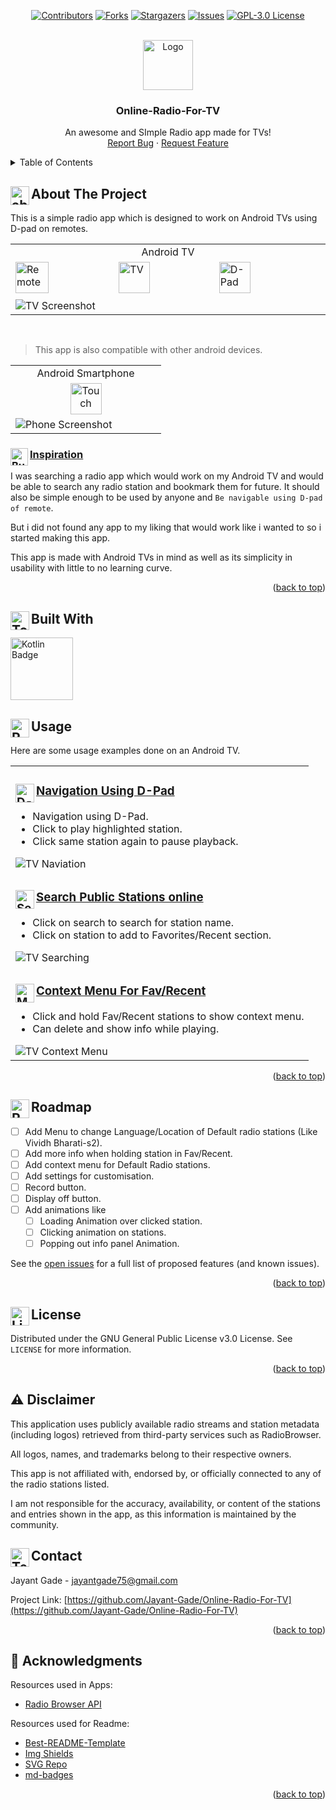
<a id="readme-top"></a>



<div align="center">
  
[![Contributors][contributors-shield]][contributors-url]
[![Forks][forks-shield]][forks-url]
[![Stargazers][stars-shield]][stars-url]
[![Issues][issues-shield]][issues-url]
[![GPL-3.0 License][license-shield]][license-url]

</div>
<!-- PROJECT LOGO -->
<br />
<div align="center">
  <a href="https://github.com/Jayant-Gade/Online-Radio-For-TV">
    <img src="app/src/main/ic_launcher-playstore.png" alt="Logo" width="80" height="80">
  </a>

  <h3 align="center">Online-Radio-For-TV</h3>

  <p align="center">
    An awesome and SImple Radio app made for TVs!
    <br />
    <!--
    <a href="https://github.com/Jayant-Gade/Online-Radio-For-TV"><strong>Explore the docs »</strong></a>
    <br />
    <br />
    <a href="https://github.com/Jayant-Gade/Online-Radio-For-TV">View Demo</a>
    &middot;-->
    <a href="https://github.com/Jayant-Gade/Online-Radio-For-TV/issues/new?labels=bug">Report Bug</a>
    &middot;
    <a href="https://github.com/Jayant-Gade/Online-Radio-For-TV/issues/new?labels=enhancement">Request Feature</a>
  </p>
</div>


<!-- TABLE OF CONTENTS -->
<details>
  <summary>Table of Contents</summary>
  <ol>
    <li>
      <a href="#about-the-project">About The Project</a>
      <ul>
        <li><a href="#built-with">Built With</a></li>
      </ul>
    </li>
    <!--<li>
      <a href="#getting-started">Getting Started</a>
      <ul>
        <li><a href="#prerequisites">Prerequisites</a></li>
        <li><a href="#installation">Installation</a></li>
      </ul>
    </li>-->
    <li><a href="#usage">Usage</a></li>
    <li><a href="#roadmap">Roadmap</a></li><!--
    <li><a href="#contributing">Contributing</a></li>-->
    <li><a href="#license">License</a></li>
    <!--<li><a href="#contact">Contact</a></li>-->
    <li><a href="#acknowledgments">Acknowledgments</a></li>
  </ol>
</details>



<!-- ABOUT THE PROJECT -->
## <img align="left" src="images/about.svg" width="30" alt="about" /> About The Project


This is a simple radio app which is designed to work on Android TVs using D-pad on remotes.
<table >
  <tr><td width="700" align="center">Android TV </td></tr>
  <tr><td width="700">
<img src="images/remote-control.svg" width="33%" height="50" alt="Remote" />
 <img src="images/tv.svg" width="32%" height="50" alt="TV" />
 <img src="images/direction.svg" width="32%" height="50" alt="D-Pad" />
 </td></tr>
  <tr><td width="700">
<img src="images/product-1.jpg" alt="TV Screenshot" />
  </td></tr></table>
</br>

>This app is also compatible with other android devices.

<table><tr><td align="center" width="225"> Android Smartphone </td></tr>
  <tr><td align="center" width="225">
  <img src="images/touch-screen-phone.svg" width="50" height="50" alt="Touch" />
</td></tr>
  <tr><td width="225">
<img src="images/product-2.jpg" alt="Phone Screenshot" />
  </td></tr></table>


### <img align="left" src="images/bulb-on.svg" width="28" alt="Bulb" /> <ins>Inspiration</ins>

I was searching a radio app which would work on my Android TV and would be able to search any radio station and bookmark them for future. It should also be simple enough to be used by anyone and `Be navigable using D-pad of remote`.

But i did not found any app to my liking that would work like i wanted to so i started making this app.

This app is made with Android TVs in mind as well as its simplicity in usability with little to no learning curve.




<p align="right">(<a href="#readme-top">back to top</a>)</p>



## <img align="left" src="images/tools.svg" width="30" alt="Tools" /> Built With

<img src="https://img.shields.io/badge/Kotlin-%237F52FF.svg?logo=kotlin&logoColor=white" width="100" alt="Kotlin Badge">

<!--[![Kotlin][Kotlin-icon]][Kotlin-url]-->


<!-- GETTING STARTED 
## Getting Started

This is an example of how you may give instructions on setting up your project locally.
To get a local copy up and running follow these simple example steps.

### Prerequisites



### Installation



<p align="right">(<a href="#readme-top">back to top</a>)</p>


-->


## <img align="left" src="images/remote-control-2.svg" width="30" alt="Remote Usage" /> Usage

Here are some usage examples done on an Android TV.
<table><tr><td>
  
### <img align="left" src="images/direction.svg" width="30" alt="D-Pad" />  <ins>Navigation Using D-Pad</ins>
* Navigation using D-Pad.
* Click to play highlighted station.
* Click same station again to pause playback.
<img src="images/navigation.gif" alt="TV Naviation" />
  
</td></tr>
  
<tr><td>

### <img align="left" src="images/search.svg" width="30" alt="Search" />  <ins>Search Public Stations online</ins>
* Click on search to search for station name.
* Click on station to add to Favorites/Recent section.
<img src="images/search.gif" alt="TV Searching" />
</td></tr>

<tr><td>
  
### <img align="left" src="images/menu.svg" width="30" alt="Menu" />  <ins>Context Menu For Fav/Recent</ins>
* Click and hold Fav/Recent stations to show context menu.
* Can delete and show info while playing.
<img src="images/saved-context.gif" alt="TV Context Menu" />

</td></tr></table>

<p align="right">(<a href="#readme-top">back to top</a>)</p>



## <img align="left" src="images/roadmap-timeline.svg" width="30" alt="Roadmap" /> Roadmap

- [ ] Add Menu to change Language/Location of Default radio stations (Like Vividh Bharati-s2).
- [ ] Add more info when holding station in Fav/Recent.
- [ ] Add context menu for Default Radio stations.
- [ ] Add settings for customisation.
- [ ] Record button.
- [ ] Display off button.
- [ ] Add animations like
  - [ ] Loading Animation over clicked station.
  - [ ] Clicking animation on stations.
  - [ ] Popping out info panel Animation.

See the [open issues](https://github.com/Jayant-Gade/Online-Radio-For-TV/issues) for a full list of proposed features (and known issues).

<p align="right">(<a href="#readme-top">back to top</a>)</p>



<!-- CONTRIBUTING 
## Contributing


### Top contributors:



<p align="right">(<a href="#readme-top">back to top</a>)</p>
-->


<!-- LICENSE -->
## <img align="left" src="images/license.svg" width="30" alt="License" /> License

Distributed under the GNU General Public License v3.0 License. See `LICENSE` for more information.

<p align="right">(<a href="#readme-top">back to top</a>)</p>

## :warning: Disclaimer

This application uses publicly available radio streams and station metadata (including logos) retrieved from third-party services such as RadioBrowser.

All logos, names, and trademarks belong to their respective owners.

This app is not affiliated with, endorsed by, or officially connected to any of the radio stations listed.

I am not responsible for the accuracy, availability, or content of the stations and entries shown in the app, as this information is maintained by the community.

<!-- CONTACT -->
## <img align="left" src="images/telephone.svg" width="30" alt="Telephone" /> Contact

Jayant Gade - jayantgade75@gmail.com

Project Link: [https://github.com/Jayant-Gade/Online-Radio-For-TV](https://github.com/Jayant-Gade/Online-Radio-For-TV)

<p align="right">(<a href="#readme-top">back to top</a>)</p>


<!-- ACKNOWLEDGMENTS -->
## :star2: Acknowledgments
Resources used in Apps:

* [Radio Browser API](https://www.radio-browser.info/)


Resources used for Readme:
* [Best-README-Template](https://github.com/othneildrew/Best-README-Template)
* [Img Shields](https://shields.io)
* [SVG Repo](https://www.svgrepo.com/)
* [md-badges](https://github.com/inttter/md-badges)

<p align="right">(<a href="#readme-top">back to top</a>)</p>



<!-- MARKDOWN LINKS & IMAGES -->
<!-- https://www.markdownguide.org/basic-syntax/#reference-style-links -->
[contributors-shield]: https://img.shields.io/github/contributors/Jayant-Gade/Online-Radio-For-TV.svg?style=for-the-badge
[contributors-url]: https://github.com/Jayant-Gade/Online-Radio-For-TV/graphs/contributors
[forks-shield]: https://img.shields.io/github/forks/Jayant-Gade/Online-Radio-For-TV.svg?style=for-the-badge
[forks-url]: https://github.com/Jayant-Gade/Online-Radio-For-TV/network/members
[stars-shield]: https://img.shields.io/github/stars/Jayant-Gade/Online-Radio-For-TV.svg?style=for-the-badge
[stars-url]: https://github.com/Jayant-Gade/Online-Radio-For-TV/stargazers
[issues-shield]: https://img.shields.io/github/issues/Jayant-Gade/Online-Radio-For-TV.svg?style=for-the-badge
[issues-url]: https://github.com/Jayant-Gade/Online-Radio-For-TV/issues
[license-shield]: https://img.shields.io/github/license/Jayant-Gade/Online-Radio-For-TV.svg?style=for-the-badge
[license-url]: https://github.com/Jayant-Gade/Online-Radio-For-TV/blob/master/LICENSE.txt
[linkedin-shield]: https://img.shields.io/badge/-LinkedIn-black.svg?style=for-the-badge&logo=linkedin&colorB=555
[linkedin-url]: https://linkedin.com/in/othneildrew

[Kotlin-url]: https://developer.android.com/kotlin/
[Kotlin-icon]: https://img.shields.io/badge/Kotlin-%237F52FF.svg?logo=kotlin&logoColor=white



